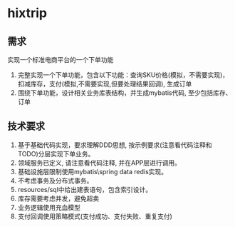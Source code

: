 # hixtrip 

## 需求
实现一个标准电商平台的一个下单功能

1. 完整实现一个下单功能，包含以下功能：查询SKU价格(模拟，不需要实现)，扣减库存，支付(模拟,不需要实现,但要处理结果回调), 生成订单
2. 围绕下单功能，设计相关业务库表结构，并生成mybatis代码, 至少包括库存、订单

## 技术要求
1. 基于基础代码实现，要求理解DDD思想, 按示例要求(注意看代码注释和TODO)分层实现下单业务。
2. 领域服务已定义, 请注意看代码注释, 并在APP层进行调用。
3. 基础设施层限制使用mybatis\spring data redis实现。
4. 不考虑事务及分布式事务。
5. resources/sql中给出建表语句，包含索引设计。
6. 库存需要考虑并发，避免超卖
7. 业务逻辑使用充血模型
8. 支付回调使用策略模式(支付成功、支付失败、重复支付)